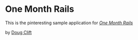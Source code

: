 # One Month Rails

This is the pinteresting sample application for
[*One Month Rails*](http://onemonthrails.com)

by [Doug Clift](http://www.3littlemonkeys.com)
